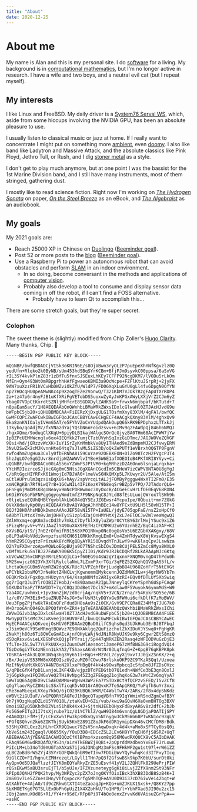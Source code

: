```yaml
---
title: "About"
date: 2020-12-25
---
```


# About me

My name is Alan and this is my personal site.
I do [software][github] for a living.
My background is in [computational mathematics][gscholar], but I'm no longer active in research.
I have a wife and two boys, and a neutral evil cat (but I repeat myself).

## My interests

I like Linux and FreeBSD.
My daily driver is a [System76 Serval WS][serval], which, aside from some hiccups involving the NVIDIA GPU, has been an absolute pleasure to use.

I usually listen to classical music or jazz at home.
If I really want to concentrate I might put on something more [ambient](https://www.youtube.com/playlist?list=OLAK5uy_me_VUSOM-q8R9f7EIWEYtDAujpMKq8QgI), even [doomy](https://www.youtube.com/watch?v=7aDpCIDYDc8).
I also like band like Ladytron and Massive Attack, and the absolute classics like Pink Floyd, Jethro Tull, or Rush, and I dig [stoner metal](https://www.youtube.com/channel/UCknVpWR6m2Ijzkqo-aPXs_g) as a style.

I don't get to play much anymore, but at one point I was the bassist for the 1st Marine Division band, and I still have many instruments, most of them stringed, gathering dust.

I mostly like to read science fiction.
Right now I'm working on [*The Hydrogen Sonata*](https://www.goodreads.com/book/show/13497991-the-hydrogen-sonata) on paper, [*On the Steel Breeze*](https://www.goodreads.com/book/show/15999018-on-the-steel-breeze) as an eBook, and [*The Algebraist*](https://www.goodreads.com/book/show/12009.The_Algebraist) as an audiobook.

## My goals

My 2021 goals are:

- Reach 25000 XP in Chinese on [Duolingo][duolingo] ([Beeminder goal](https://www.beeminder.com/aliddell/hanyu)).
- Post 52 or more posts to the [blog](/posts) ([Beeminder goal](https://www.beeminder.com/aliddell/write-or-die)).
- Use a Raspberry Pi to power an autonomous robot that can avoid obstacles and perform [SLAM][slam] in an indoor environment.
    - In so doing, become conversant in the methods and applications of [computer vision][computer-vision].
    - Probably also develop a tool to consume and display sensor data coming in off the robot, if I can't find a FOSS alternative.
        - Probably have to learn Qt to accomplish this...

There are some stretch goals, but they're super secret.

### Colophon

The sweet theme is (slightly) modified from Chip Zoller's [Hugo Clarity](clarity). Many thanks, Chip. 🙏

```
-----BEGIN PGP PUBLIC KEY BLOCK-----

mQGNBF/bwfQBDADCjVISk3oKRIN6E/s8OjVBwn3ryOLzP7puEpeXhYNfKgvzlz0Q
yedUfn+Rlqko2k0ByNB/sUm453hdSBqSYrKCBm+BfjFJm9syvkC00ppsa/6aSxVG
rIL3SY4kvkPlnZ83r1zBfTu5fnxSJSEuxLhKEy7CFFP92NcgDKM7/lVODu5rLkOm
MfEn+Oym493Wt0mRBpgrhhHAfFgwaeoKBMI3a9OcWcpe+FZFlKtuJSrpRj+2jyFX
9AW7xuXzzFR1hVCvHbDWZviOkZfU/WldP7/FD06XqXLuGYU0gLl4fv6DpgN0OfYN
np27HOcqHU0peAMwNKc4p9XzoqTEZe2VonwQ/T321KbM7VJOk7RzgFApUTXrRDP4
2a+tz47p6r4nyFJB1uKfXRiFgVETobDS5uoxwZyAyJnKPGxAWyLXXjVrZ2CJm6yZ
YbagO7VOpCtKxrdtSZNljMHfcrE8SGDXDylZAHK9a9+frwxN6mjbpaf/bKTutd+7
n8paEam5acY/1H8AEQEAAbQnQWxhbiBMaWRkZWxsIDxlcGlwaHl0ZTJAcHJvdG9u
bWFpbC5jb20+iQHUBBMBCAA+FiEERzXjDxgULG1T0sfmXny83XlM/4gFAl/bwfQC
GwMFCQPCZwAFCwkIBwIGFQoJCAsCBBYCAwECHgECF4AACgkQXny83XlM/4ghxQv9
Eka8znKNIOalyIVHmG5AT/e5FYhVZoCvYUdpdQAkOupQ6SkRK9EPDphxzLTTxkJj
1Tkybo/qoAdjM7/fxVNazdYajYQsbN6nFoidzsvv+6IMv9q2FAWdpQj846h6NMQJ
/hgxXQme/9oduqClXKqU+6piyDLBIkajWAlgcSOrQcGjyzBA0THm68AcIPWW7jYw
IpBZPcUEMhWcnglv6ox4IEQfkk2TumjCTzbUVyhSqIxzGiDTmc/JAGJWOVeZQVGF
9Qsi+hd/jQRzzvWcXK+IuY1SrZyKnMmbkVv8UyITHAed9eZdBmpmMJ2CJfvwyERM
3NvU2SwZk2cMJKvnnHteO4tq7sJlvML5iZG3D/oQkZePUTf1eVBrxhOQGTP0FgnV
rwfo4hmZUgHua3Cxly0fbERNhA8159CuYae92OEBXEON+DiZo98TczH2FVgcP3T4
5hzJgLO7eSgGIUvr8nrdjpWZAWWVlvIYBeH5W6E1afXOEOIoB4PKfARI8YVyv+Ci
uQGNBF/bwfQBDACo00iAS56xYZWmFSJPtVM0+kgMRhzzD2A6Ono6lsnjaLrqxha+
YYcHMJIezrceSJjVcGXg0mC5NtsJGgXGAnCGcdIm5CBHeW7izCWPV8NTA0U8gYgJ
C/bRtGgcHIYRFxK61WmojId7BJWA0+lmeVwS6HkQMXp5L7KUwyr2U/5Ale/AtISm
aCtlAUPrulm3qzsUsDqXU6+hAy/2spVrcqLtALJjFOMByPgggw4WxXTI2Fm0/E35
xmNCRgKBn7Rf9iwQ7rB+1GCwNIL4IFiKezK79b8eqSr9BZp5v7PQ/7JTAdorQL6+
pFnFg6jMmDMsKBgUNeayx9mNcPDRWwmoc3XyOxcB/4CGeECvHrLfOE0EqV68RXN4
bKOiHYoSoFbFNPqgGgyoyWmdtmfZ7F9NKpNqC8JYLd88fEsULuojQWrox7lSWh9h
r0ljeLseEQUhQHBtYgvblAkLbG04dQY5EzJZGEwsr4YcpuIpe/0Qbuit+mn7ZGkG
0VkX0daHyKp0HysAEQEAAYkBvAQYAQgAJhYhBEc14w8YFCxtU9LH5l58vN15TP+I
BQJf28H0AhsMBQkDwmcAAAoJEF58vN15TP+IaUEL/jdyE705qpFaE/nsZ2oHpCfO
6A0bYTLMtoX7m9vJmjDHHTyiS1zpldZajQnHMYHtXjZxL7eElOCJwZWlveaWgwQI
ZAlWVxmq+cgK8m3vcDd3hv7mkLC7DyfklX0yluZWpr0CYtBY63rlMxjYSuc9xiZ6
sPizqMryvV+vYViJAaZlY49UuXAX9FEfHzCFCNMKU2u6YUznhEZ/BqC4izXAF+KI
6XVsBG/pt9/j7nEZrOfmifR915K8XPO1NNxp0Nc0ogGsVo5U6EZGbXXAKgxy/68V
p8LP3aU4bVUdi9wnpzfsuH8CN651GRKkKRmgLEm8+Ux4ZmHTdywX8WjKvswEXgS4
hYmRZ95CQyqtzFr6zuAk8YcMKgQByAYR150DvqdYTnJLwY9+wK6laqCpvJLswNza
Q2h7sFXOwrzoApwMQWLoEGpBUja9O77NShcSbIOvJDm8CUjPEL5ZmCc8Mya8WXL0
vOMfVLrkuSnTBJ27FAWKY006K5CpyZII0i/Kdr9JRJkCDQRf28LkARAApNJc6Ktq
xUVCwWZJ6xCNPqSYRrLENaQjLCa+f60EG9o4sWzqYIqxnnFXNQM0vngD47hPdu0h
5M2SowjczG623Yk3XfLRylctaNmL7LZxmP3xrTGi/3qFEZ52XQzhQ1V2gAS5fL/v
LhctaOujGUBm5VqmRZW2dqQK/RUc7LVPZqhfBrjLudgbBO4U96OZoYFrT5NtEVGt
ePCYbk2obsMQYJrNeHxtZ4NCLvjKgwnommQMykcennJQZdMWKILw+j4grNW6Yb7n
0EQKrRx8/FgxOgunHUzynn/64/KsapN0Nfo2ARIyx6RzRI+EQv0fDTLUf5XbSwiq
gq7rIqrQJu3YlrO3BIZ7HobJ/+X89DamwaR2IpL7NneylqCKYeYSpYhGUSpFCAqW
5OXUD4TeaP/TPAWIDT+7q/C8Qz3DdBet7DclS7+mXdlaw0F5VuyokN6ynmMdS+W9
Yaa4XC/uwhmxL+1pv3nnZjW/zd0crjAq/nqkV5+3VCN/2rna/r54KokrSO55e/6B
lz/c0Y/7W3Ei9+5iaZNUB74sJG+5wfUsN3tyDQYxGe9FWHui6cfkDlfK7zMoBWV/
Ueu3FpgZPjfw6kTAsEnQFzFdudDH8sAu9sZi0CK/GvV9EPCQRa0Z34Mfq7JUG7k0
W+DrxoGAnQ04GQuBPQQfWr6+ZRX+jpTeEA0AEQEAAbQzQWxhbiBMaWRkZWxsIChi
ZWVwIGJvb3ApIDxlcGlwaHl0ZTJAcHJvdG9ubWFpbC5jb20+iQJOBBMBCAA4FiEE
MwnypQT5seMc7KJvKveejOsHUV0FAl/bwuQCGwMFCwkIBwIGFQoJCAsCBBYCAwEC
HgECF4AACgkQKveejOsHUV0F2BAAm2QBoD0ilfC9qhs0gd3UJkHub3ErBJ8TFbqJ
xJ5im9eVCY9SoMRmgtBQWvz7E9ONXAklgqZQuFizchulZkXIDuVJYSwq0+PgHgKR
2NakYjh80z6Ti8QWCeGmAEcAjnfQHyLWAjNdJNiR8NyUJK9e9ky6Cgwr2EtS8mzQ
dSDqRsxv6vieLXEGbPckQQjpTPTrsij/5pH47qNRKZEh2Rasq4zWFIODVuGzDjE3
YfLTn+35L5wT7YUPkUUX+piZuunDwMlAesmoti3ameP67zWfBNG3G9ciRogdVQi4
TGzDc6giYTk4zNEnn1LkYA2/TShaxsAKn8rWtNr03LqfnqG+Z+KpgB76gKBPK8pk
YOSKtA+EAk3LQOK1N5q36g3Vy651i+BgG++MzVcL2cyyXj9xvTJJ0jxZSnKX/z+q
/Bx/JeipVS53MW8mXGEOIszUy2zuMZ0fCOwu78rlskuOKP9ZC9TKzASQqt/Uzoea
MzIfNyUuMtXkGSYA4N7BoN2XlxePHBgQf4kk4s9OwsMpbcqIcSfpDm8JFZDsOVzc
G/qPBcGfK4fpD1LvnjoLIKF4XB/ejpzDTdPEDGtb07Q1edh+NWfCe3bE3qn8QxlJ
3jG6pkkyw1FQIWGvVeQ2THi9vNpg45Z3gZFEGgqZ1ojhqKoG3w7sWnCZv6mgYyA7
5WwTxQ65Ag0EX9vC5AEQAMMu+WgHvH3WP2Ea7YSTDxBCt9fQCPzvSFED/I5vZCf8
qOg7lao/RyCZ8WzbcSSxlTicqK5vND1GrA8QvxK7TeSAp1RKQ/YuFqfhSuYr3nxi
ERe3naMiegxLVXey7kbQ/6jC029KUBQ6JWKR/C4WalTwY4/2ARs/2f8x4dpSNKdz
eWBVt2iGUIuF//wGPQDRYEAGFeJ1hBgcQTapqVBfn7V9IqYWmivRSndZgmCwfB3Y
9h7jVOzgNupDZLdU5YV018L/ztaKvEU+6Zi/vub/kwi9aGQvH6Xe0xmBHTOg3BXV
8mo1iBZyQ5DKhdNDZVLs51h8k4Kx4J+SjtnNJEEbOHyxFdBxyAR6v8z2dfC+2bJb
Fs5GSeFITgJ1I7tsXjrube71z/U1YC7klZ/qwH9I84m6vnnQgL8GDjaPOATIjSPY
eAAmXQzLFfM+jf/LCExXw5TPw3kpsRkvQyo5NTnygw3CkM5Wo68PTwKN1oc93gLV
+FGfQ3Qhvn2ku6ZIKThjSUyk5KnE2891Z8oJkF6dDR1ymipDXn46vCMCfDM8rBdk
53SHjXHCLOxz2LHLhrCXR9Q1wuc79ZsV5nnAqwDxqkr4d4k+aMo8xSFTCy0bsQ0i
XbVeSim243Igaql/U6655Ky/YOuD3D8+EDCcZSL2LEv6H9YYTqCH6fjS8SRZ+UqT
ABEBAAGJAjYEGAEIACAWIQQzCfKlBPmx4xzsom8q956M6wdRXQUCX9vC5AIbDAAK
CRAq956M6wdRXQAfD/9S3n/a1rHTkEBWZj8QBi+2pQprddWXdbvoYxEuF7JrLowK
PiIcLM+Lb34oTd0XUGTaXAXaS7ijaGJ3NbgMz3mFSs9FHkWF2gu1st97l+rW6iZZ
gLBCZoBdBrW5ZYj435YrGOFQWkQnbR9eTInw7FDGibWvYQyFwhgKcd3ITFxyTIcq
9iGlCZQ+FI/hgnutZMHrezqt/LGyll1THn7pQ3f2GfswBSk9kp7K0bU/surDt0ki
AyQpvOd5DJQaYlzzfJIYK8mEQYaRkyZrZE5uEsvf41yV2LJZQHlFk829UePrjPIW
rQSsEKwM5aBU3sruEjTl/b5yUJe/IFZVzuneteyg6gKi8iLvjZZfX9nm2St93NFr
kPIpOJQAH2fPQK2hvp/My3WPZyc2pZX7oJngOKYfOixIBck3hXB83DdB8SzB4K+I
2mS01v7Le5ZZnesIHn/VhfqvpccKrfg5MhTQFeAYU0D93i37cD76iwVei42bqt+W
AtXAhTe+4AjA0/td9cZRkwGtXTI4teZaoagJp+KQo+umZJKUX1Sxsk+/Q8KY27pp
SbXMOETKg67GTSLlExObPhGpUiZ1X4XZoHkU/To1HP9/l+YbhFXad5JI90u2zc15
JQbj2amnuXOd8S+R1/fY4r+9SdC/RFp6Pi9T4bQe0enxZrvvKd6VAisuZGrPpA==
=asNC
-----END PGP PUBLIC KEY BLOCK-----
```

[blog]: /posts
[clarity]: https://github.com/chipzoller/hugo-clarity
[computer-vision]: https://en.wikipedia.org/wiki/Computer_vision
[duolingo]: https://www.duolingo.com/profile/tangenttree
[github]: https://github.com/aliddell
[gscholar]: https://scholar.google.com/citations?hl=en&user=aOC9X6oAAAAJ
[serval]: https://system76.com/laptops/serval
[slam]: https://en.wikipedia.org/wiki/Simultaneous_localization_and_mapping